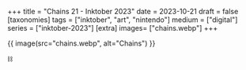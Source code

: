 +++
title = "Chains 21 - Inktober 2023"
date = 2023-10-21
draft =  false
[taxonomies]
tags = ["inktober", "art", "nintendo"]
medium = ["digital"]
series = ["inktober-2023"]
[extra]
images= ["chains.webp"]
+++

{{ image(src="chains.webp", alt="Chains") }}

⛓️
